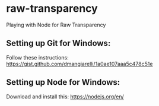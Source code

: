 # raw-transparency
Playing with Node for Raw Transparency

## Setting up Git for Windows:
Follow these instructions: https://gist.github.com/dmangiarelli/1a0ae107aaa5c478c51e

## Setting up Node for Windows:
Download and install this: https://nodejs.org/en/
